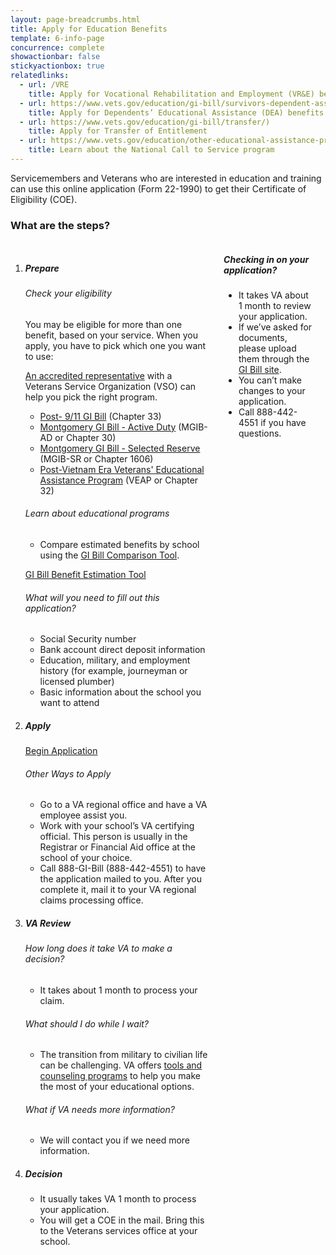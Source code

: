 ```yaml
---
layout: page-breadcrumbs.html
title: Apply for Education Benefits
template: 6-info-page
concurrence: complete
showactionbar: false
stickyactionbox: true
relatedlinks:
  - url: /VRE
    title: Apply for Vocational Rehabilitation and Employment (VR&E) benefits 
  - url: https://www.vets.gov/education/gi-bill/survivors-dependent-assistance/
    title: Apply for Dependents’ Educational Assistance (DEA) benefits
  - url: https://www.vets.gov/education/gi-bill/transfer/)
    title: Apply for Transfer of Entitlement
  - url: https://www.vets.gov/education/other-educational-assistance-programs/call-to-service/
    title: Learn about the National Call to Service program
---
```


<p>

Servicemembers and Veterans who are interested in education and training can use this online application (Form 22-1990) to get their Certificate of Eligibility (COE).

</p>

### What are the steps?

<div class="small-12 columns" markdown="0">
<ol class="process" markdown="0">
<li class="step one wow fadeIn animated" markdown="0">

<div markdown="1">

##### Prepare

</div>

<div markdown="1">

###### Check your eligibility

You may be eligible for more than one benefit, based on your service. When you apply, you have to pick which one you want to use: 

[An accredited representative]( http://www.va.gov/ogc/apps/accreditation/index.asp) with a Veterans Service Organization (VSO) can help you pick the right program.

- [Post- 9/11 GI Bill](https://www.vets.gov/education/gi-bill/post-9-11/) (Chapter 33)
- [Montgomery GI Bill - Active Duty](https://www.vets.gov/education/gi-bill/montgomery-active-duty/) (MGIB-AD or Chapter 30)
- [Montgomery GI Bill - Selected Reserve](https://www.vets.gov/education/gi-bill/montgomery-selected-reserve/) (MGIB-SR or Chapter 1606)
- [Post-Vietnam Era Veterans' Educational Assistance Program](https://www.vets.gov/education/other-educational-assistance-programs/veap/) (VEAP or Chapter 32)


###### Learn about educational programs

- Compare estimated benefits by school using the [GI Bill Comparison Tool](https://www.vets.gov/gi-bill-comparison-tool/).

</div>

<a class="usa-button-primary usa-button-outline" href="https://www.vets.gov/gi-bill-comparison-tool/">GI Bill Benefit Estimation Tool</a>

<div markdown="1">

###### What will you need to fill out this application?

- Social Security number 
- Bank account direct deposit information 
- Education, military, and employment history (for example, journeyman or licensed plumber)
- Basic information about the school you want to attend

</div>

</li>

<li class="step two wow fadeIn animated" markdown="0">

<div markdown="1">

##### Apply

</div>

<a class="usa-button-primary va-button-primary" href="/education/apply-for-education-benefits/application">Begin Application</a>

<div markdown="1">

###### Other Ways to Apply

- Go to a VA regional office and have a VA employee assist you.
- Work with your school’s VA certifying official. This person is usually in the Registrar or Financial Aid office at the school of your choice.
- Call 888-GI-Bill (888-442-4551) to have the application mailed to you. After you complete it, mail it to your VA regional claims processing office.

</div>

</li>

<li class="step three wow fadeIn animated" markdown="0">

<div markdown="1">

##### VA Review

###### How long does it take VA to make a decision?

- It takes about 1 month to process your claim.

###### What should I do while I wait?

- The transition from military to civilian life can be challenging. VA offers [tools and counseling programs](https://www.vets.gov/education/tools-programs/education-career-counseling/) to help you make the most of your educational options. 

###### What if VA needs more information?

- We will contact you if we need more information.

</div>

</li>

<li class="step four last wow fadeIn animated" markdown="0">

<div markdown="1">

##### Decision

- It usually takes VA 1 month to process your application. 
- You will get a COE in the mail. Bring this to the Veterans services office at your school.

</div>

</li>

</ol>

<div class="feature usa-content" markdown="1">

##### Checking in on your application?

- It takes VA about 1 month to review your application.
- If we’ve asked for documents, please upload them through the [GI Bill site](https://gibill.custhelp.com/app/home).
- You can’t make changes to your application.
- Call 888-442-4551 if you have questions. 

</div>

<br/>
